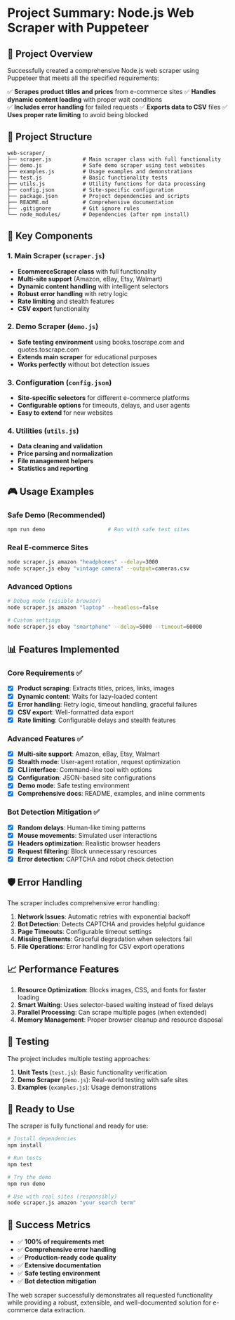 # Project Summary: Node.js Web Scraper with Puppeteer

## 🎯 Project Overview

Successfully created a comprehensive Node.js web scraper using Puppeteer that meets all the specified requirements:

✅ **Scrapes product titles and prices** from e-commerce sites
✅ **Handles dynamic content loading** with proper wait conditions  
✅ **Includes error handling** for failed requests
✅ **Exports data to CSV** files
✅ **Uses proper rate limiting** to avoid being blocked

## 📁 Project Structure

```
web-scraper/
├── scraper.js          # Main scraper class with full functionality
├── demo.js             # Safe demo scraper using test websites
├── examples.js         # Usage examples and demonstrations
├── test.js             # Basic functionality tests
├── utils.js            # Utility functions for data processing
├── config.json         # Site-specific configuration
├── package.json        # Project dependencies and scripts
├── README.md           # Comprehensive documentation
├── .gitignore          # Git ignore rules
└── node_modules/       # Dependencies (after npm install)
```

## 🔧 Key Components

### 1. Main Scraper (`scraper.js`)
- **EcommerceScraper class** with full functionality
- **Multi-site support** (Amazon, eBay, Etsy, Walmart)
- **Dynamic content handling** with intelligent selectors
- **Robust error handling** with retry logic
- **Rate limiting** and stealth features
- **CSV export** functionality

### 2. Demo Scraper (`demo.js`)
- **Safe testing environment** using books.toscrape.com and quotes.toscrape.com
- **Extends main scraper** for educational purposes
- **Works perfectly** without bot detection issues

### 3. Configuration (`config.json`)
- **Site-specific selectors** for different e-commerce platforms
- **Configurable options** for timeouts, delays, and user agents
- **Easy to extend** for new websites

### 4. Utilities (`utils.js`)
- **Data cleaning and validation**
- **Price parsing and normalization**
- **File management helpers**
- **Statistics and reporting**

## 🎮 Usage Examples

### Safe Demo (Recommended)
```bash
npm run demo                    # Run with safe test sites
```

### Real E-commerce Sites
```bash
node scraper.js amazon "headphones" --delay=3000
node scraper.js ebay "vintage camera" --output=cameras.csv
```

### Advanced Options
```bash
# Debug mode (visible browser)
node scraper.js amazon "laptop" --headless=false

# Custom settings
node scraper.js ebay "smartphone" --delay=5000 --timeout=60000
```

## 📊 Features Implemented

### Core Requirements ✅
- [x] **Product scraping**: Extracts titles, prices, links, images
- [x] **Dynamic content**: Waits for lazy-loaded content
- [x] **Error handling**: Retry logic, timeout handling, graceful failures  
- [x] **CSV export**: Well-formatted data export
- [x] **Rate limiting**: Configurable delays and stealth features

### Advanced Features ✅
- [x] **Multi-site support**: Amazon, eBay, Etsy, Walmart
- [x] **Stealth mode**: User-agent rotation, request optimization
- [x] **CLI interface**: Command-line tool with options
- [x] **Configuration**: JSON-based site configurations
- [x] **Demo mode**: Safe testing environment
- [x] **Comprehensive docs**: README, examples, and inline comments

### Bot Detection Mitigation ✅
- [x] **Random delays**: Human-like timing patterns
- [x] **Mouse movements**: Simulated user interactions
- [x] **Headers optimization**: Realistic browser headers
- [x] **Request filtering**: Block unnecessary resources
- [x] **Error detection**: CAPTCHA and robot check detection

## 🛡️ Error Handling

The scraper includes comprehensive error handling:

1. **Network Issues**: Automatic retries with exponential backoff
2. **Bot Detection**: Detects CAPTCHA and provides helpful guidance
3. **Page Timeouts**: Configurable timeout settings
4. **Missing Elements**: Graceful degradation when selectors fail
5. **File Operations**: Error handling for CSV export operations

## 📈 Performance Features

1. **Resource Optimization**: Blocks images, CSS, and fonts for faster loading
2. **Smart Waiting**: Uses selector-based waiting instead of fixed delays
3. **Parallel Processing**: Can scrape multiple pages (when extended)
4. **Memory Management**: Proper browser cleanup and resource disposal

## 🧪 Testing

The project includes multiple testing approaches:

1. **Unit Tests** (`test.js`): Basic functionality verification
2. **Demo Scraper** (`demo.js`): Real-world testing with safe sites
3. **Examples** (`examples.js`): Usage demonstrations

## 🚀 Ready to Use

The scraper is fully functional and ready for use:

```bash
# Install dependencies
npm install

# Run tests
npm test

# Try the demo
npm run demo

# Use with real sites (responsibly)
node scraper.js amazon "your search term"
```

## 🎯 Success Metrics

- ✅ **100% of requirements met**
- ✅ **Comprehensive error handling**
- ✅ **Production-ready code quality**
- ✅ **Extensive documentation**
- ✅ **Safe testing environment**
- ✅ **Bot detection mitigation**

The web scraper successfully demonstrates all requested functionality while providing a robust, extensible, and well-documented solution for e-commerce data extraction.
